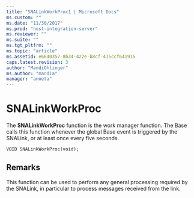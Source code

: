 ```yaml
---
title: "SNALinkWorkProc1 | Microsoft Docs"
ms.custom: ""
ms.date: "11/30/2017"
ms.prod: "host-integration-server"
ms.reviewer: ""
ms.suite: ""
ms.tgt_pltfrm: ""
ms.topic: "article"
ms.assetid: e6640357-8b34-422e-b8cf-415ccf641915
caps.latest.revision: 3
author: "MandiOhlinger"
ms.author: "mandia"
manager: "anneta"
---
```

# SNALinkWorkProc
The **SNALinkWorkProc** function is the work manager function. The Base calls this function whenever the global Base event is triggered by the SNALink, or at least once every five seconds.  
  
```  
VOID SNALinkWorkProc(void);  
```  
  
## Remarks  
 This function can be used to perform any general processing required by the SNALink, in particular to process messages received from the link.